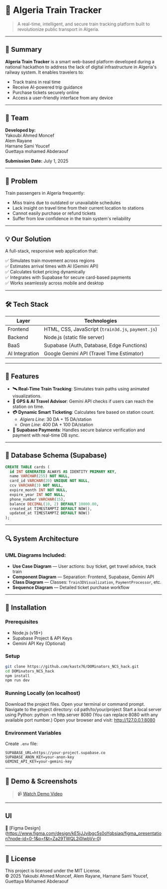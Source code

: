 # 🚄 Algeria Train Tracker

> A real-time, intelligent, and secure train tracking platform built to revolutionize public transport in Algeria.

---

## 🧠 Summary

**Algeria Train Tracker** is a smart web-based platform developed during a national hackathon to address the lack of digital infrastructure in Algeria's railway system. It enables travelers to:

- Track trains in real time
- Receive AI-powered trip guidance
- Purchase tickets securely online
- Access a user-friendly interface from any device

---

## 👥 Team

**Developed by:**  
Yakoubi Ahmed Moncef  
Alem Rayane  
Harnane Sami Youcef  
Guettaya mohamed Abderaouf  

**Submission Date:** July 1, 2025

---

## 🚧 Problem

Train passengers in Algeria frequently:

- Miss trains due to outdated or unavailable schedules
- Lack insight on travel time from their current location to stations
- Cannot easily purchase or refund tickets
- Suffer from low confidence in the train system's reliability

---

## 💡 Our Solution

A full-stack, responsive web application that:

✅ Simulates train movement across regions  
✅ Estimates arrival times with AI (Gemini API)  
✅ Calculates ticket pricing dynamically  
✅ Integrates with Supabase for secure card-based payments  
✅ Works seamlessly across mobile and desktop

---

## 🛠 Tech Stack

| Layer | Technologies |
|-------|--------------|
| Frontend | HTML, CSS, JavaScript (`train3d.js`, `payment.js`) |
| Backend | Node.js (static file server) |
| BaaS | Supabase (Auth, Database, Edge Functions) |
| AI Integration | Google Gemini API (Travel Time Estimator) |

---

## 🌟 Features

- **🛰 Real-Time Train Tracking**: Simulates train paths using animated visualizations.
- **📍 GPS & AI Travel Advisor**: Gemini API checks if users can reach the station on time.
- **💳 Dynamic Smart Ticketing**: Calculates fare based on station count.
  - *Algiers Line*: 30 DA + 15 DA/station
  - *Oran Line*: 400 DA + 100 DA/station
- **🔐 Supabase Payments**: Handles secure balance verification and payment with real-time DB sync.

---

## 💾 Database Schema (Supabase)

```sql
CREATE TABLE cards (
  id INT GENERATED ALWAYS AS IDENTITY PRIMARY KEY,
  name VARCHAR(255) NOT NULL,
  card_id VARCHAR(20) UNIQUE NOT NULL,
  ccv VARCHAR(3) NOT NULL,
  expire_month INT NOT NULL,
  expire_year INT NOT NULL,
  phone_number VARCHAR(15),
  balance DECIMAL(10, 2) DEFAULT 10000.00,
  created_at TIMESTAMPTZ DEFAULT NOW(),
  updated_at TIMESTAMPTZ DEFAULT NOW()
);
```

---

## 🔍 System Architecture

### UML Diagrams Included:

- **Use Case Diagram** — User actions: buy ticket, get travel advice, track train
- **Component Diagram** — Separation: Frontend, Supabase, Gemini API
- **Class Diagram** — Classes: `Train3DVisualization`, `PaymentProcessor`, etc.
- **Sequence Diagram** — Detailed ticket purchase workflow

---

## 🚀 Installation

### Prerequisites

- Node.js (v18+)
- Supabase Project & API Keys
- Gemini API Key (Optional)

### Setup

```bash
git clone https://github.com/kastx76/DOMinators_NCS_hack.git
cd DOMinators_NCS_hack
npm install
npm run dev
```
### Running Locally (on localhost)
Download the project files.
Open your terminal or command prompt.
Navigate to the project directory:
cd path/to/your/project
Start a local server using Python:
python -m http.server 8080
(You can replace 8080 with any available port number.)
Open your browser and visit:
http://127.0.0.1:8080

### Environment Variables

Create `.env` file:
```env
SUPABASE_URL=https://your-project.supabase.co
SUPABASE_ANON_KEY=your-anon-key
GEMINI_API_KEY=your-gemini-key
```
---
## 📸 Demo & Screenshots

> 📹 [Watch Demo Video](https://drive.google.com/drive/folders/1-YeTkYte1W15rdLAKkG6HyEyHi6fC0PR?usp=sharing)
---
## UI 

🎨 [Figma Design] (https://www.figma.com/design/kE5jJJvibgc5s0oYqbsiaq/figma_presentation?node-id=0-1&p=f&t=Za29TWQL2i0IwbVv-0)

---
## 📜 License


This project is licensed under the MIT License.  
© 2025 Yakoubi Ahmed Moncef, Alem Rayane, Harnane Sami Youcef, Guettaya  Mohamed Abderaouf

